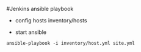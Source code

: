 #Jenkins ansible playbook

+ config hosts  inventory/hosts

+ start ansible
```
ansible-playbook -i inventory/host.yml site.yml
```